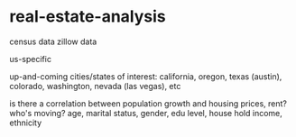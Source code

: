 # real-estate-analysis

census data
zillow data


us-specific

up-and-coming cities/states of interest: california, oregon, texas (austin), colorado, washington, nevada (las vegas), etc

is there a correlation between population growth and housing prices, rent?
who's moving? age, marital status, gender, edu level, house hold income, ethnicity




